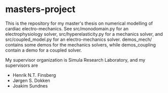 # masters-project
This is the repository for my master's thesis on numerical modelling of cardiac electro-mechanics.
See src/monodomain.py for an electrophysiology solver, src/hyperelasticity.py for a mechanics solver, and src/coupled_model.py for an electro-mechanics solver.
demos_mech/ contains some demos for the mechanics solvers, while demos_coupling contain a demo for a coupled solver.

My supervisor organization is Simula Research Laboratory, and my supervisors are
* Henrik N.T. Finsberg
* Jørgen S. Dokken
* Joakim Sundnes

